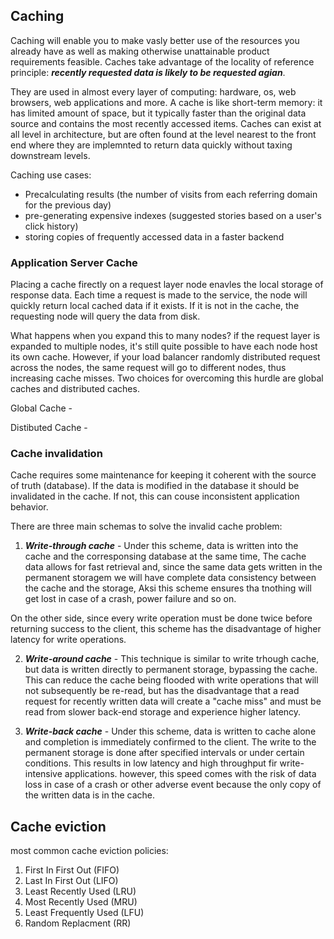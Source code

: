 ## Caching

Caching will enable you to make vasly better use of the resources you already have as well as making otherwise unattainable product requirements feasible.
Caches take advantage of the locality of reference principle: ***recently requested data is likely to be requested agian***.

They are used in almost every layer of computing: hardware, os, web browsers, web applications and more.
A cache is like short-term memory: it has limited amount of space, but it typically faster than the original data source and contains the most recently accessed items.
Caches can exist at all level in architecture, but are often found at the level nearest to the front end where they are implemnted to return data quickly without taxing downstream levels.

Caching use cases: 
* Precalculating results (the number of visits from each referring domain for the previous day)
* pre-generating expensive indexes (suggested stories based on a user's click history)
* storing copies of frequently accessed data in a faster backend

### Application Server Cache

Placing a cache firectly on a request layer node enavles the local storage of response data. Each time a request is made to the service, the node will quickly return local cached data if it exists. If it is not in the cache, the requesting node will query the data from disk.

What happens when you expand this to many nodes? if the request layer is expanded to multiple nodes, it's still quite possible to have each node host its own cache.
However, if your load balancer randomly distributed request across the nodes, the same request will go to different nodes, thus increasing cache misses.
Two choices for overcoming this hurdle are global caches and distributed caches.

Global Cache - 

Distibuted Cache -

### Cache invalidation

Cache requires some maintenance for keeping it coherent with the source of truth (database). If the data is modified in the database it should be invalidated in the cache.
If not, this can couse inconsistent application behavior.

There are three main schemas to solve the invalid cache problem:

1. ***Write-through cache*** - Under this scheme, data is written into the cache and the corresponsing database at the same time, The cache data allows for fast retrieval and,
since the same data gets written in the permanent storagem we will have complete data consistency between the cache and the storage, Aksi this scheme ensures tha tnothing will get lost in case of a crash, power failure and so on.

On the other side, since every write operation must be done twice before returning success to the client, this scheme has the disadvantage of higher latency for write operations.

2. ***Write-around cache*** - This technique is similar to write trhough cache, but data is written directly to permanent storage, bypassing the cache. This can reduce the cache being flooded with write operations that will not subsequently be re-read, but has the disadvantage that a read request for recently written data will create a "cache miss"
and must be read from slower back-end storage and experience higher latency.

3. ***Write-back cache*** - Under this scheme, data is written to cache alone and completion is immediately confirmed to the client. The write to the permanent storage is done after specified intervals or under certain conditions. This results in low latency and high throughput fir write-intensive applications. however, this speed comes with the risk of data loss in case of a crash or other adverse event because the only copy of the written data is in the cache.

## Cache eviction

most common cache eviction policies:

1. First In First Out (FIFO)
2. Last In First Out (LIFO)
3. Least Recently Used (LRU)
4. Most Recently Used (MRU)
5. Least Frequently Used (LFU)
6. Random Replacment (RR)

